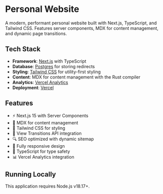 # Personal Website

A modern, performant personal website built with Next.js, TypeScript, and Tailwind CSS. Features server components, MDX for content management, and dynamic page transitions.

## Tech Stack

- **Framework**: [Next.js](https://nextjs.org/) with TypeScript
- **Database**: [Postgres](https://vercel.com/postgres) for storing redirects
- **Styling**: [Tailwind CSS](https://tailwindcss.com) for utility-first styling
- **Content**: MDX for content management with the Rust compiler
- **Analytics**: [Vercel Analytics](https://vercel.com/analytics)
- **Deployment**: [Vercel](https://vercel.com)

## Features

- ⚡️ Next.js 15 with Server Components
- 📝 MDX for content management
- 🎨 Tailwind CSS for styling
- 🔄 View Transitions API integration
- 🔍 SEO optimized with dynamic sitemap
- 📱 Fully responsive design
- 🔐 TypeScript for type safety
- 📊 Vercel Analytics integration

## Running Locally

This application requires Node.js v18.17+.
